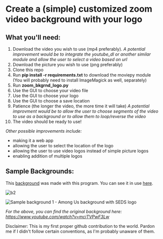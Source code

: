 # Create a (simple) customized zoom video background with your logo




## What you'll need:
1. Download the video you wish to use (mp4 preferably). *A potential improvement would be to integrate the youtube_dl or another similar module and allow the user to select a video based on url*
2. Download the picture you wish to use (png preferably)
3. Clone this repo
4. Run **pip install -r requirements.txt** to download the moviepy module (You will probably need to install ImageMagick as well, separately)
5. Run **zoom_bkgrnd_logo.py**
6. Use the GUI to choose your video file
7. Use the GUI to choose your logo
8. Use the GUI to choose a save location
9. Patience (the longer the video, the more time it will take) *A potential improvment would be to allow the user to choose segments of the video to use as a background or to allow them to loop/reverse the video*
10. The video should be ready to use!

*Other possible improvements include:*
- making it a web app
- allowing the user to select the location of the logo
- allowing the user to use video logos instead of simple picture logos
- enabling addition of multiple logos

## Sample Backgrounds:
This [background](https://www.youtube.com/watch?v=y2T_jfKLDR4) was made with this program. You can see it in use [here](https://youtu.be/NS3S5Mw43Ho?t=4473).

![b2](https://user-images.githubusercontent.com/25000887/96777680-34f4d600-141d-11eb-8031-b4a8ef70c14e.gif)

![Sample background 1 - Among Us background with SEDS logo](https://user-images.githubusercontent.com/25000887/96777212-a2543700-141c-11eb-93b2-b640a71a6e87.gif)

*For the above, you can find the original background here: https://www.youtube.com/watch?v=mciTVPwF3Lw*

Disclaimer: This is my first proper github contribution to the world. Pardon me if I didn't follow certain conventions, as I'm probably unaware of them.
